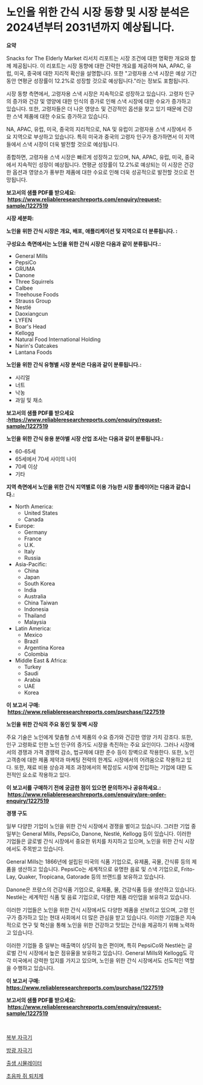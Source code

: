 <p><h1>노인을 위한 간식 시장 동향 및 시장 분석은 2024년부터 2031년까지 예상됩니다.</h1></p><p><strong>요약</strong></p>
<p><p>Snacks for The Elderly Market 리서치 리포트는 시장 조건에 대한 명확한 개요와 함께 제공됩니다. 이 리포트는 시장 동향에 대한 간략한 개요를 제공하며 NA, APAC, 유럽, 미국, 중국에 대한 지리적 확산을 설명합니다. 또한 "고령자용 스낵 시장은 예상 기간 동안 연평균 성장률이 12.2%로 성장할 것으로 예상됩니다."라는 정보도 포함됩니다.</p><p>시장 동향 측면에서, 고령자용 스낵 시장은 지속적으로 성장하고 있습니다. 고령자 인구의 증가와 건강 및 영양에 대한 인식의 증가로 인해 스낵 시장에 대한 수요가 증가하고 있습니다. 또한, 고령자들은 더 나은 영양소 및 건강적인 옵션을 찾고 있기 때문에 건강한 스낵 제품에 대한 수요도 증가하고 있습니다.</p><p>NA, APAC, 유럽, 미국, 중국의 지리적으로, NA 및 유럽이 고령자용 스낵 시장에서 주요 지역으로 부상하고 있습니다. 특히 미국과 중국의 고령자 인구가 증가하면서 이 지역들에서 스낵 시장이 더욱 발전할 것으로 예상됩니다.</p><p>종합하면, 고령자용 스낵 시장은 빠르게 성장하고 있으며, NA, APAC, 유럽, 미국, 중국에서 지속적인 성장이 예상됩니다. 연평균 성장률이 12.2%로 예상되는 이 시장은 건강한 옵션과 영양소가 풍부한 제품에 대한 수요로 인해 더욱 성공적으로 발전할 것으로 전망됩니다.</p></p>
<p><strong>보고서의 샘플 PDF를 받으세요: &nbsp;<a href="https://www.reliableresearchreports.com/enquiry/request-sample/1227519">https://www.reliableresearchreports.com/enquiry/request-sample/1227519</a></strong></p>
<p><strong>시장 세분화:</strong></p>
<p><strong> 노인을 위한 간식 시장은 개요, 배포, 애플리케이션 및 지역으로 더 분류됩니다. :</strong></p>
<p><strong>구성요소 측면에서는 노인을 위한 간식 시장은 다음과 같이 분류됩니다.:</strong></p>
<p><ul><li>General Mills</li><li>PepsiCo</li><li>GRUMA</li><li>Danone</li><li>Three Squirrels</li><li>Calbee</li><li>Treehouse Foods</li><li>Strauss Group</li><li>Nestlé</li><li>Daoxiangcun</li><li>LYFEN</li><li>Boar's Head</li><li>Kellogg</li><li>Natural Food International Holding</li><li>Narin's Oatcakes</li><li>Lantana Foods</li></ul></p>
<p><strong> 노인을 위한 간식 유형별 시장 분석은 다음과 같이 분류됩니다.:</strong></p>
<p><ul><li>시리얼</li><li>너트</li><li>낙농</li><li>과일 및 채소</li></ul></p>
<p><strong>보고서의 샘플 PDF를 받으세요 :<a href="https://www.reliableresearchreports.com/enquiry/request-sample/1227519">https://www.reliableresearchreports.com/enquiry/request-sample/1227519</a></strong></p>
<p><strong> 노인을 위한 간식 응용 분야별 시장 산업 조사는 다음과 같이 분류됩니다.:</strong></p>
<p><ul><li>60-65세</li><li>65세에서 70세 사이의 나이</li><li>70세 이상</li><li>기타</li></ul></p>
<p><strong>지역 측면에서 노인을 위한 간식 지역별로 이용 가능한 시장 플레이어는 다음과 같습니다.:</strong></p>
<p><ul>
    <li>
        North America:
        <ul>
            <li>United States</li>
            <li>Canada</li>
        </ul>
    </li>
    <li>
        Europe:
        <ul>
            <li>Germany</li>
            <li>France</li>
            <li>U.K.</li>
            <li>Italy</li>
            <li>Russia</li>
        </ul>
    </li>
    <li>
        Asia-Pacific:
        <ul>
            <li>China</li>
            <li>Japan</li>
            <li>South Korea</li>
            <li>India</li>
            <li>Australia</li>
            <li>China Taiwan</li>
            <li>Indonesia</li>
            <li>Thailand</li>
            <li>Malaysia</li>
        </ul>
    </li>
    <li>
        Latin America:
        <ul>
            <li>Mexico</li>
            <li>Brazil</li>
            <li>Argentina Korea</li>
            <li>Colombia</li>
        </ul>
    </li>
    <li>
        Middle East & Africa:
        <ul>
            <li>Turkey</li>
            <li>Saudi</li>
            <li>Arabia</li>
            <li>UAE</li>
            <li>Korea</li>
        </ul>
    </li>
    </ul></p>
<p><strong>이 보고서 구매: &nbsp;<a href="https://www.reliableresearchreports.com/purchase/1227519">https://www.reliableresearchreports.com/purchase/1227519</a></strong></p>
<p><strong>노인을 위한 간식의 주요 동인 및 장벽 시장</strong></p>
<p><p>주요 기술은 노인에게 맞춤형 스낵 제품의 수요 증가와 건강한 영양 가치 강조다. 또한, 인구 고령화로 인한 노인 인구의 증가도 시장을 촉진하는 주요 요인이다. 그러나 시장에서의 경쟁과 가격 경쟁력 감소, 법규제에 대한 준수 등이 장벽으로 작용한다. 또한, 노인 고객층에 대한 제품 제약과 마케팅 전략의 한계도 시장에서의 어려움으로 작용하고 있다. 또한, 재료 비용 상승과 제조 과정에서의 복잡성도 시장에 진입하는 기업에 대한 도전적인 요소로 작용하고 있다.</p></p>
<p><strong>이 보고서를 구매하기 전에 궁금한 점이 있으면 문의하거나 공유하세요.: &nbsp;<a href="https://www.reliableresearchreports.com/enquiry/pre-order-enquiry/1227519">https://www.reliableresearchreports.com/enquiry/pre-order-enquiry/1227519</a></strong></p>
<p><strong>경쟁 구도</strong></p>
<p><p>일부 다양한 기업이 노인을 위한 간식 시장에서 경쟁을 벌이고 있습니다. 그러한 기업 중 일부는 General Mills, PepsiCo, Danone, Nestlé, Kellogg 등이 있습니다. 이러한 기업들은 글로벌 간식 시장에서 중요한 위치를 차지하고 있으며, 노인을 위한 간식 시장에서도 주목받고 있습니다.</p><p>General Mills는 1866년에 설립된 미국의 식품 기업으로, 유제품, 곡물, 간식류 등의 제품을 생산하고 있습니다. PepsiCo는 세계적으로 유명한 음료 및 스낵 기업으로, Frito-Lay, Quaker, Tropicana, Gatorade 등의 브랜드를 보유하고 있습니다.</p><p>Danone은 프랑스의 건강식품 기업으로, 유제품, 물, 건강식품 등을 생산하고 있습니다. Nestlé는 세계적인 식품 및 음료 기업으로, 다양한 제품 라인업을 보유하고 있습니다.</p><p>이러한 기업들은 노인을 위한 간식 시장에서도 다양한 제품을 선보이고 있으며, 고령 인구가 증가하고 있는 현대 사회에서 더 많은 관심을 받고 있습니다. 이러한 기업들은 지속적으로 연구 및 혁신을 통해 노인을 위한 건강하고 맛있는 간식을 제공하기 위해 노력하고 있습니다.</p><p>이러한 기업들 중 일부는 매출액이 상당히 높은 편이며, 특히 PepsiCo와 Nestlé는 글로벌 간식 시장에서 높은 점유율을 보유하고 있습니다. General Mills와 Kellogg도 각각 미국에서 강력한 입지를 가지고 있으며, 노인을 위한 간식 시장에서도 선도적인 역할을 수행하고 있습니다.</p></p>
<p><strong>이 보고서 구매: &nbsp; <a href="https://www.reliableresearchreports.com/purchase/1227519">https://www.reliableresearchreports.com/purchase/1227519</a></strong></p>
<p><strong>보고서의 샘플 PDF를 받으세요: &nbsp;<a href="https://www.reliableresearchreports.com/enquiry/request-sample/1227519">https://www.reliableresearchreports.com/enquiry/request-sample/1227519</a></strong><strong></strong></p>
<p>&nbsp;</p>
<p><p><a href="https://github.com/xvz497517413/Market-Research-Report-List-1/blob/main/25799457059.md">복부 자극기</a></p><p><a href="https://github.com/fernandotryO5lson96765/Market-Research-Report-List-1/blob/main/30557867058.md">방광 자극기</a></p><p><a href="https://github.com/vskv4779xr1/Market-Research-Report-List-1/blob/main/58287117060.md">출생 시뮬레이터</a></p><p><a href="https://github.com/CliftonFisher9067/Market-Research-Report-List-1/blob/main/72369147057.md">초음파 쥐 퇴치제</a></p></p>